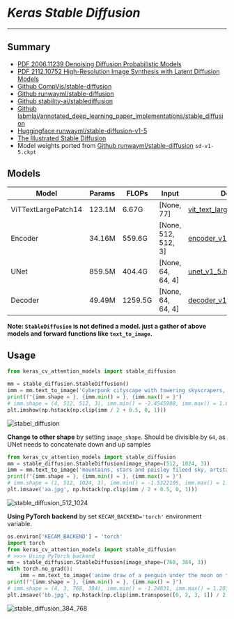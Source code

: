 # ___Keras Stable Diffusion___
***

## Summary
  - [PDF 2006.11239 Denoising Diffusion Probabilistic Models](https://arxiv.org/pdf/2006.11239.pdf)
  - [PDF 2112.10752 High-Resolution Image Synthesis with Latent Diffusion Models](https://arxiv.org/pdf/2112.10752.pdf)
  - [Github CompVis/stable-diffusion](https://github.com/CompVis/stable-diffusion)
  - [Github runwayml/stable-diffusion](https://github.com/runwayml/stable-diffusion)
  - [Github stability-ai/stablediffusion](https://github.com/stability-ai/stablediffusion)
  - [Github labmlai/annotated_deep_learning_paper_implementations/stable_diffusion](https://github.com/labmlai/annotated_deep_learning_paper_implementations/tree/master/labml_nn/diffusion/stable_diffusion)
  - [Huggingface runwayml/stable-diffusion-v1-5](https://huggingface.co/runwayml/stable-diffusion-v1-5)
  - [The Illustrated Stable Diffusion](https://jalammar.github.io/illustrated-stable-diffusion/)
  - Model weights ported from [Github runwayml/stable-diffusion](https://github.com/runwayml/stable-diffusion) `sd-v1-5.ckpt`
## Models
  | Model               | Params | FLOPs   | Input               | Download            |
  | ------------------- | ------ | ------- | ------------------- | ------------------- |
  | ViTTextLargePatch14 | 123.1M | 6.67G   | [None, 77]          | [vit_text_large_patch14_clip.h5](https://github.com/leondgarse/keras_cv_attention_models/releases/download/beit/vit_text_large_patch14_clip.h5) |
  | Encoder             | 34.16M | 559.6G  | [None, 512, 512, 3] | [encoder_v1_5.h5](https://github.com/leondgarse/keras_cv_attention_models/releases/download/stable_diffusion/encoder_v1_5.h5) |
  | UNet                | 859.5M | 404.4G  | [None, 64, 64, 4]   | [unet_v1_5.h5](https://github.com/leondgarse/keras_cv_attention_models/releases/download/stable_diffusion/unet_v1_5.h5) |
  | Decoder             | 49.49M | 1259.5G | [None, 64, 64, 4]   | [decoder_v1_5.h5](https://github.com/leondgarse/keras_cv_attention_models/releases/download/stable_diffusion/decoder_v1_5.h5) |

  **Note: `StableDiffusion` is not defined a model. just a gather of above models and forward functions like `text_to_image`.**
## Usage
  ```py
  from keras_cv_attention_models import stable_diffusion

  mm = stable_diffusion.StableDiffusion()
  imm = mm.text_to_image('Cyberpunk cityscape with towering skyscrapers, neon signs, and flying cars.', batch_size=4).numpy()
  print(f"{imm.shape = }, {imm.min() = }, {imm.max() = }")
  # imm.shape = (4, 512, 512, 3), imm.min() = -2.4545908, imm.max() = 1.851803
  plt.imshow(np.hstack(np.clip(imm / 2 + 0.5, 0, 1)))
  ```
  ![stabel_diffusion](https://github.com/leondgarse/keras_cv_attention_models/assets/5744524/e565c750-f98a-4d04-a280-0d0aa382ef5f)

  **Change to other shape** by setting `image_shape`. Should be divisible by `64`, as UNet needs to concatenate down and up samples
  ```py
  from keras_cv_attention_models import stable_diffusion
  mm = stable_diffusion.StableDiffusion(image_shape=(512, 1024, 3))
  imm = mm.text_to_image('mountains, stars and paisley fileed sky, artstation, digital painting, sharp focus.', batch_size=1).numpy()
  print(f"{imm.shape = }, {imm.min() = }, {imm.max() = }")
  # imm.shape = (1, 512, 1024, 3), imm.min() = -1.5322105, imm.max() = 1.419162
  plt.imsave('aa.jpg', np.hstack(np.clip(imm / 2 + 0.5, 0, 1)))
  ```
  ![stable_diffusion_512_1024](https://github.com/leondgarse/keras_cv_attention_models/assets/5744524/a10e3b97-38b5-4993-92ff-98f05ac0055d)

  **Using PyTorch backend** by set `KECAM_BACKEND='torch'` environment variable.
  ```py
  os.environ['KECAM_BACKEND'] = 'torch'
  import torch
  from keras_cv_attention_models import stable_diffusion
  # >>>> Using PyTorch backend
  mm = stable_diffusion.StableDiffusion(image_shape=(768, 384, 3))
  with torch.no_grad():
      imm = mm.text_to_image('anime draw of a penguin under the moon on the beach.', batch_size=4).numpy()
  print(f"{imm.shape = }, {imm.min() = }, {imm.max() = }")
  # imm.shape = (4, 3, 768, 384), imm.min() = -1.24831, imm.max() = 1.2017612
  plt.imsave('bb.jpg', np.hstack(np.clip(imm.transpose([0, 2, 3, 1]) / 2 + 0.5, 0, 1)))
  ```
  ![stable_diffusion_384_768](https://github.com/leondgarse/keras_cv_attention_models/assets/5744524/f8f322de-06c4-459e-8411-119b59bbebd2)
